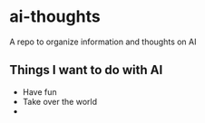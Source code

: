 # ai-thoughts
A repo to organize information and thoughts on AI
## Things I want to do with AI
* Have fun
* Take over the world
* 

